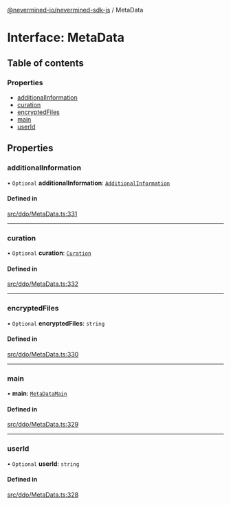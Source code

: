 [@nevermined-io/nevermined-sdk-js](../code-reference.md) / MetaData

# Interface: MetaData

## Table of contents

### Properties

- [additionalInformation](MetaData.md#additionalinformation)
- [curation](MetaData.md#curation)
- [encryptedFiles](MetaData.md#encryptedfiles)
- [main](MetaData.md#main)
- [userId](MetaData.md#userid)

## Properties

### additionalInformation

• `Optional` **additionalInformation**: [`AdditionalInformation`](AdditionalInformation.md)

#### Defined in

[src/ddo/MetaData.ts:331](https://github.com/nevermined-io/sdk-js/blob/3db3d52/src/ddo/MetaData.ts#L331)

___

### curation

• `Optional` **curation**: [`Curation`](Curation.md)

#### Defined in

[src/ddo/MetaData.ts:332](https://github.com/nevermined-io/sdk-js/blob/3db3d52/src/ddo/MetaData.ts#L332)

___

### encryptedFiles

• `Optional` **encryptedFiles**: `string`

#### Defined in

[src/ddo/MetaData.ts:330](https://github.com/nevermined-io/sdk-js/blob/3db3d52/src/ddo/MetaData.ts#L330)

___

### main

• **main**: [`MetaDataMain`](MetaDataMain.md)

#### Defined in

[src/ddo/MetaData.ts:329](https://github.com/nevermined-io/sdk-js/blob/3db3d52/src/ddo/MetaData.ts#L329)

___

### userId

• `Optional` **userId**: `string`

#### Defined in

[src/ddo/MetaData.ts:328](https://github.com/nevermined-io/sdk-js/blob/3db3d52/src/ddo/MetaData.ts#L328)
